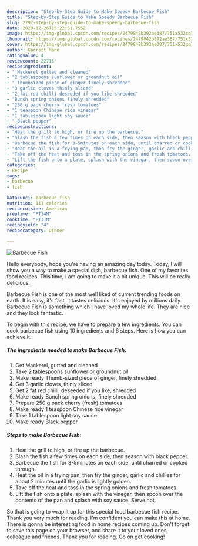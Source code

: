 ```yaml
---
description: "Step-by-Step Guide to Make Speedy Barbecue Fish"
title: "Step-by-Step Guide to Make Speedy Barbecue Fish"
slug: 2297-step-by-step-guide-to-make-speedy-barbecue-fish
date: 2020-12-26T15:22:51.755Z
image: https://img-global.cpcdn.com/recipes/2479842b392ae387/751x532cq70/barbecue-fish-recipe-main-photo.jpg
thumbnail: https://img-global.cpcdn.com/recipes/2479842b392ae387/751x532cq70/barbecue-fish-recipe-main-photo.jpg
cover: https://img-global.cpcdn.com/recipes/2479842b392ae387/751x532cq70/barbecue-fish-recipe-main-photo.jpg
author: Garrett Mann
ratingvalue: 4
reviewcount: 22715
recipeingredient:
- " Mackerel gutted and cleaned"
- "2 tablespoons sunflower or groundnut oil"
- " Thumbsized piece of ginger finely shredded"
- "3 garlic cloves thinly sliced"
- "2 fat red chilli deseeded if you like shredded"
- "Bunch spring onions finely shredded"
- "250 g pack cherry fresh tomatoes"
- "1 teaspoon Chinese rice vinegar"
- "1 tablespoon light soy sauce"
- " Black pepper"
recipeinstructions:
- "Heat the grill to high, or fire up the barbecue."
- "Slash the fish a few times on each side, then season with black pepper."
- "Barbecue the fish for 3-5minutes on each side, until charred or cooked through."
- "Heat the oil in a frying pan, then fry the ginger, garlic and chillies for about 2 minutes until the garlic is lightly golden."
- "Take off the heat and toss in the spring onions and fresh tomatoes."
- "Lift the fish onto a plate, splash with the vinegar, then spoon over the contents of the pan and splash with soy sauce. Serve hot."
categories:
- Recipe
tags:
- barbecue
- fish

katakunci: barbecue fish 
nutrition: 111 calories
recipecuisine: American
preptime: "PT14M"
cooktime: "PT31M"
recipeyield: "4"
recipecategory: Dinner

---
```



![Barbecue Fish](https://img-global.cpcdn.com/recipes/2479842b392ae387/751x532cq70/barbecue-fish-recipe-main-photo.jpg)

Hello everybody, hope you're having an amazing day today. Today, I will show you a way to make a special dish, barbecue fish. One of my favorites food recipes. This time, I am going to make it a bit unique. This will be really delicious.



Barbecue Fish is one of the most well liked of current trending foods on earth. It is easy, it's fast, it tastes delicious. It's enjoyed by millions daily. Barbecue Fish is something which I have loved my whole life. They are nice and they look fantastic.


To begin with this recipe, we have to prepare a few ingredients. You can cook barbecue fish using 10 ingredients and 6 steps. Here is how you can achieve it.

<!--inarticleads1-->

##### The ingredients needed to make Barbecue Fish:

1. Get  Mackerel, gutted and cleaned
1. Take 2 tablespoons sunflower or groundnut oil
1. Make ready  Thumb-sized piece of ginger, finely shredded
1. Get 3 garlic cloves, thinly sliced
1. Get 2 fat red chilli, deseeded if you like, shredded
1. Make ready Bunch spring onions, finely shredded
1. Prepare 250 g pack cherry (fresh) tomatoes
1. Make ready 1 teaspoon Chinese rice vinegar
1. Take 1 tablespoon light soy sauce
1. Make ready  Black pepper




<!--inarticleads2-->

##### Steps to make Barbecue Fish:

1. Heat the grill to high, or fire up the barbecue.
1. Slash the fish a few times on each side, then season with black pepper.
1. Barbecue the fish for 3-5minutes on each side, until charred or cooked through.
1. Heat the oil in a frying pan, then fry the ginger, garlic and chillies for about 2 minutes until the garlic is lightly golden.
1. Take off the heat and toss in the spring onions and fresh tomatoes.
1. Lift the fish onto a plate, splash with the vinegar, then spoon over the contents of the pan and splash with soy sauce. Serve hot.




So that is going to wrap it up for this special food barbecue fish recipe. Thank you very much for reading. I'm confident you can make this at home. There is gonna be interesting food in home recipes coming up. Don't forget to save this page on your browser, and share it to your loved ones, colleague and friends. Thank you for reading. Go on get cooking!
